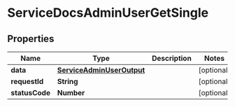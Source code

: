 

# ServiceDocsAdminUserGetSingle


## Properties

| Name | Type | Description | Notes |
|------------ | ------------- | ------------- | -------------|
|**data** | [**ServiceAdminUserOutput**](ServiceAdminUserOutput.md) |  |  [optional] |
|**requestId** | **String** |  |  [optional] |
|**statusCode** | **Number** |  |  [optional] |




